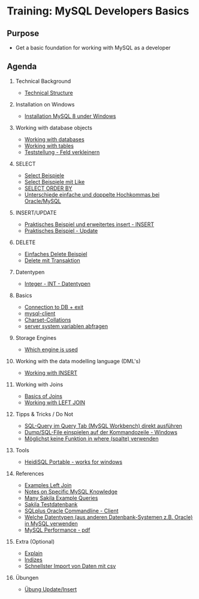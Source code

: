 # Training: MySQL Developers Basics 

## Purpose 

  * Get a basic foundation for working with MySQL as a developer 

## Agenda 

  1. Technical Background 
     * [Technical Structure](/technical-background/basics.md)
  1. Installation on Windows 
     * [Installation MySQL 8 under Windows](installation-mysql-windows-8.md)
  
  1. Working with database objects 
     * [Working with databases](/database-objects/databases.md) 
     * [Working with tables](/database-objects/tables.md) 
     * [Teststellung - Feld verkleinern](/database-objects/tables-smaller-column.md)
 
  1. SELECT 
     * [Select Beispiele](table-select.md) 
     * [Select Beispiele mit Like](select-like.md)
     * [SELECT ORDER BY](select-order-by.md)
     * [Unterschiede einfache und doppelte Hochkommas bei Oracle/MySQL](unterschiede-hochkommas-mysql-oracle.md)
 
  1. INSERT/UPDATE
     * [Praktisches Beispiel und erweitertes insert - INSERT](insert.md) 
     * [Praktisches Beispiel - Update](update.md) 
 
  1. DELETE 
     * [Einfaches Delete Beispiel](delete-example.md)
     * [Delete mit Transaktion](delete-transaktion.md)

  1. Datentypen 
     * [Integer - INT - Datentypen](int.md)
 
  1. Basics 
     * [Connection to DB + exit](/basics/connection-db.md) 
     * [mysql-client](mysql-client.md) 
     * [Charset-Collations](basic/charset-collation.md)
     * [server system variablen abfragen](server-system-variables.md) 
     
  1. Storage Engines 
     * [Which engine is used](storage-engine-used.md) 
     
  1. Working with the data modelling language (DML's)
     * [Working with INSERT](/data-modelling-commands/insert.md)
     
  1. Working with Joins 
     * [Basics of Joins](joins/overview.md) 
     * [Working with LEFT JOIN](/joins/left-join.md)
   
  1. Tipps & Tricks / Do Not 
     * [SQL-Query im Query Tab (MySQL Workbench) direkt ausführen](workbench-strg-enter.md)
     * [Dump/SQL-File einspielen auf der Kommandozeile - Windows](mysql-windows-sql-import.md)
     * [Möglichst keine Funktion in where (spalte) verwenden](mysq1-no-function-in-where.md)
    
  1. Tools 
     * [HeidiSQL Portable - works for windows](https://www.heidisql.com/download.php?download=portable-64)
  
  1. References 
     * [Examples Left Join](https://www.quackit.com/mysql/examples/mysql_left_join.cfm)
     * [Notes on Specific MySQL Knowledge](https://www.burnison.ca/notes)
     * [Many Sakila Example Queries](https://github.com/ashok-bidani/MySQL-Sakila-queries-and-joins)
     * [Sakila Testdatenbank](https://dev.mysql.com/doc/index-other.html)
     * [SQLplus Oracle Commandline - Client](https://docs.oracle.com/cd/B10501_01/server.920/a90842/qstart.htm)
     * [Welche Datentypen (aus anderen Datenbank-Systemen z.B. Oracle) in MySQL verwenden](https://dev.mysql.com/doc/refman/8.0/en/other-vendor-data-types.html)
     * [MySQL Performance - pdf](https://schulung.t3isp.de/documents/pdfs/mysql/mysql-performance.pdf)
     
  1. Extra (Optional)
     * [Explain](explain.md) 
     * [Indizes](indexes.md)
     * [Schnellster Import von Daten mit csv](/tricks/load-data-infile.md)

  1. Übungen 
     * [Übung Update/Insert](uebung-insert-update.md)

  
